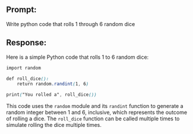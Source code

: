 ## Prompt:
Write python code that rolls 1 through 6 random dice

## Response:

Here is a simple Python code that rolls 1 to 6 random dice:

```scss
import random

def roll_dice():
    return random.randint(1, 6)

print("You rolled a", roll_dice())
```

This code uses the <code>random</code> module and its <code>randint</code> function to generate a random integer between 1 and 6, inclusive, which represents the outcome of rolling a dice. The <code>roll_dice</code> function can be called multiple times to simulate rolling the dice multiple times.
